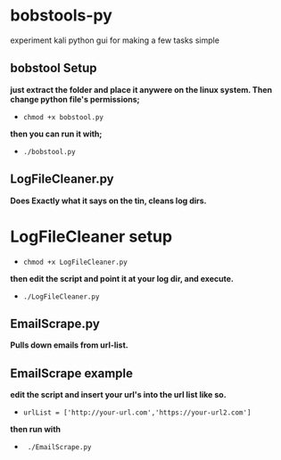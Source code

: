 # bobstools-py
experiment kali python gui for making a few tasks simple

## bobstool Setup ##

**just extract the folder and place it anywere on the linux system. Then change python file's permissions;**

* ```chmod +x bobstool.py```
 
**then you can run it with;**

* ```./bobstool.py```

## LogFileCleaner.py 
**Does Exactly what it says on the tin, cleans log dirs.**

# LogFileCleaner setup 

* ```chmod +x LogFileCleaner.py```

**then edit the script and point it at your log dir, and execute.**

* ```./LogFileCleaner.py```

## EmailScrape.py ##
**Pulls down emails from url-list.**

## EmailScrape example ##
**edit the script and insert your url's into the url list like so.**

* ```urlList = ['http://your-url.com','https://your-url2.com']```

**then run with**

* ``` ./EmailScrape.py```

